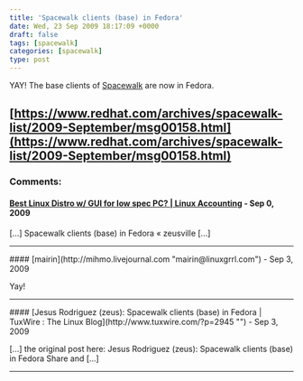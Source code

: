```yaml
---
title: 'Spacewalk clients (base) in Fedora'
date: Wed, 23 Sep 2009 18:17:09 +0000
draft: false
tags: [spacewalk]
categories: [spacewalk]
type: post
---
```


YAY! The base clients of [Spacewalk](https://fedorahosted.org/spacewalk/) are now in Fedora.

[https://www.redhat.com/archives/spacewalk-list/2009-September/msg00158.html](https://www.redhat.com/archives/spacewalk-list/2009-September/msg00158.html)
---
### Comments:
#### [Best Linux Distro w/ GUI for low spec PC? | Linux Accounting](http://linux-accounting.drupal-instalation.us/best-linux-distro-w-gui-for-low-spec-pc/ "") - <time datetime="2009-09-27 17:17:39">Sep 0, 2009</time>

\[...\] Spacewalk clients (base) in Fedora « zeusville \[...\]
<hr />
#### [mairin](http://mihmo.livejournal.com "mairin@linuxgrrl.com") - <time datetime="2009-09-23 21:56:37">Sep 3, 2009</time>

Yay!
<hr />
#### [Jesus Rodriguez (zeus): Spacewalk clients (base) in Fedora | TuxWire : The Linux Blog](http://www.tuxwire.com/?p=2945 "") - <time datetime="2009-09-23 16:07:21">Sep 3, 2009</time>

\[...\] the original post here: Jesus Rodriguez (zeus): Spacewalk clients (base) in Fedora Share and \[...\]
<hr />
